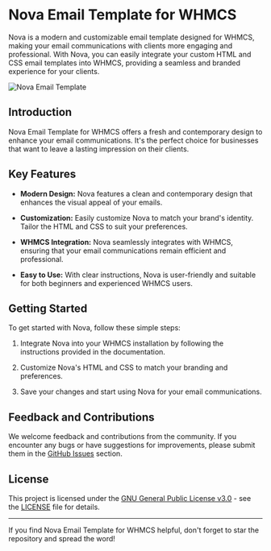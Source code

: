 # Nova Email Template for WHMCS

Nova is a modern and customizable email template designed for WHMCS, making your email communications with clients more engaging and professional. With Nova, you can easily integrate your custom HTML and CSS email templates into WHMCS, providing a seamless and branded experience for your clients.

![Nova Email Template](https://raw.githubusercontent.com/Roqitt-Hosting/Nova/main/Preview.jpeg)

## Introduction

Nova Email Template for WHMCS offers a fresh and contemporary design to enhance your email communications. It's the perfect choice for businesses that want to leave a lasting impression on their clients.

## Key Features

- **Modern Design:** Nova features a clean and contemporary design that enhances the visual appeal of your emails.

- **Customization:** Easily customize Nova to match your brand's identity. Tailor the HTML and CSS to suit your preferences.

- **WHMCS Integration:** Nova seamlessly integrates with WHMCS, ensuring that your email communications remain efficient and professional.

- **Easy to Use:** With clear instructions, Nova is user-friendly and suitable for both beginners and experienced WHMCS users.

## Getting Started

To get started with Nova, follow these simple steps:

1. Integrate Nova into your WHMCS installation by following the instructions provided in the documentation.

2. Customize Nova's HTML and CSS to match your branding and preferences.

3. Save your changes and start using Nova for your email communications.

## Feedback and Contributions

We welcome feedback and contributions from the community. If you encounter any bugs or have suggestions for improvements, please submit them in the [GitHub Issues](https://github.com/Roqitt-Hosting/Nova/issues) section.

## License

This project is licensed under the [GNU General Public License v3.0](https://github.com/Roqitt-Hosting/Nova/blob/main/LICENSE) - see the [LICENSE](https://github.com/Roqitt-Hosting/Nova/blob/main/LICENSE) file for details.

---

If you find Nova Email Template for WHMCS helpful, don't forget to star the repository and spread the word!
